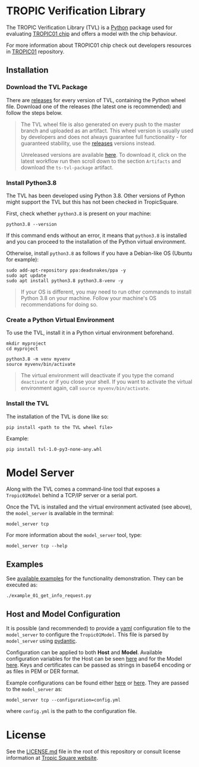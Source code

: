 # TROPIC Verification Library

The TROPIC Verification Library (TVL) is a [Python](https://www.python.org/)
package used for evaluating [TROPIC01 chip](https://github.com/tropicsquare/TROPIC01) and offers a model with the chip behaviour.

For more information about TROPIC01 chip check out developers resources in [TROPIC01](https://github.com/tropicsquare/tropic01) repository.

## Installation

### Download the TVL Package

There are [releases](https://github.com/tropicsquare/ts-tvl/releases) for every version of TVL,
containing the Python wheel file. Download one of the releases (the latest one is recommended) and
follow the steps below.

> The TVL wheel file is also generated on every push to the master branch and uploaded as an artifact.
> This wheel version is usually used by developers and does not always guarantee full functionality - for
> guaranteed stability, use the [releases](https://github.com/tropicsquare/ts-tvl/releases) versions instead. 
>
> Unreleased versions are available [here](https://github.com/tropicsquare/ts-tvl/actions/workflows/test_and_build.yaml). To download it, click on the latest workflow run then scroll down to the section
`Artifacts` and download the `ts-tvl-package` artifact.

### Install Python3.8

The TVL has been developed using Python 3.8. Other versions of Python might
support the TVL but this has not been checked in TropicSquare.

First, check whether `python3.8` is present on your machine:

```shell
python3.8 --version
```

If this command ends without an error, it means that `python3.8` is installed
and you can proceed to the installation of the Python virtual environment.

Otherwise, install `python3.8` as follows if you have a Debian-like OS (Ubuntu for example):

```shell
sudo add-apt-repository ppa:deadsnakes/ppa -y
sudo apt update
sudo apt install python3.8 python3.8-venv -y
```

> If your OS is different, you may need to run other commands to install Python 3.8
> on your machine. Follow your machine's OS recommendations for doing so.

### Create a Python Virtual Environment

To use the TVL, install it in a Python virtual environment beforehand.

```shell
mkdir myproject
cd myproject

python3.8 -m venv myvenv
source myvenv/bin/activate
```

> The virtual environment will deactivate if you type the comand `deactivate`
> or if you close your shell. If you want to activate the virtual environment
> again, call `source myvenv/bin/activate`.

### Install the TVL

The installation of the TVL is done like so:

```shell
pip install <path to the TVL wheel file>
```

Example:

```shell
pip install tvl-1.0-py3-none-any.whl
```

# Model Server

Along with the TVL comes a command-line tool that exposes a `Tropic01Model`
behind a TCP/IP server or a serial port.

Once the TVL is installed and the virtual environment activated (see above),
the `model_server` is available in the terminal:

```shell
model_server tcp
```

For more information about the `model_server` tool, type:

```shell
model_server tcp --help
```
## Examples
See [available examples](examples/) for the functionality demonstration. They can be executed as:
```shell
./example_01_get_info_request.py
```

## Host and Model Configuration

It is possible (and recommended) to provide a [yaml](https://yaml.org/)
configuration file to the `model_server` to configure the `Tropic01Model`.
This file is parsed by `model_server` using
[pydantic](https://pypi.org/project/pydantic/1.10.13/).

Configuration can be applied to both **Host** and **Model**. Available configuration variables for the Host can be seen [here](https://github.com/tropicsquare/ts-tvl/blob/e3ed3c93100e8fe316efc1582071a9da793fa77a/tvl/configuration_file_model.py#L31C1-L37C46) and for the Model [here](https://github.com/tropicsquare/ts-tvl/blob/e3ed3c93100e8fe316efc1582071a9da793fa77a/tvl/configuration_file_model.py#L40C1-L60C42). Keys and certificates can be passed as strings in base64 encoding or as files in PEM or DER format.

Example configurations can be found either [here](model_configs/example_config/example_config.yml) or [here](examples/conf.yml). They are passed to the `model_server` as:

```shell
model_server tcp --configuration=config.yml
```
where `config.yml` is the path to the configuration file.

# License 

See the [LICENSE.md](LICENSE.md) file in the root of this repository or consult license information at [Tropic Square website](http:/tropicsquare.com/license).
